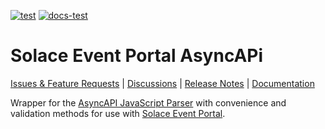 [![test](https://github.com/solace-iot-team/ep-asyncapi/actions/workflows/test.yml/badge.svg)](https://github.com/solace-iot-team/ep-asyncapi/actions/workflows/test.yml)
[![docs-test](https://github.com/solace-iot-team/ep-asyncapi/actions/workflows/docs-test.yml/badge.svg)](https://github.com/solace-iot-team/ep-asyncapi/actions/workflows/docs-test.yml)

# Solace Event Portal AsyncAPi



[Issues & Feature Requests](https://github.com/solace-iot-team/ep-asyncapi/issues) |
[Discussions](https://github.com/solace-iot-team/ep-asyncapi/discussions) |
[Release Notes](./ReleaseNotes.md) |
[Documentation](https://solace-iot-team.github.io/ep-asyncapi/)


Wrapper for the [AsyncAPI JavaScript Parser](https://github.com/asyncapi/parser-js) with convenience and validation methods for use with [Solace Event Portal](https://solace.com/products/portal/).
